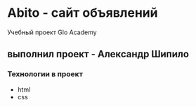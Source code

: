 # Abito - сайт объявлений
Учебный проект Glo Academy

## выполнил проект - Александр Шипило

### Технологии в проект

- html
- css
